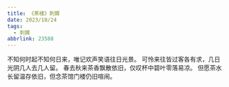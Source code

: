 ```yaml
---
title: 《茶楼》刺猬
date: 2023/10/24
tags:
  - 刺猬
abbrlink: 23588
---
```

不知何时起不知何日来，唯记欢声笑语往日光景。
可怜来往皆过客各有求，几日光阴几人去几人留。
春去秋来茶香飘散依旧，仅叹杯中碧叶零落易凉。
但愿茶水长留温存依旧，但念茶馆门楼仍旧喧闹。
